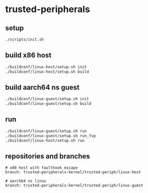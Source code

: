 # trusted-peripherals

## setup
```sh
./scripts/init.sh
```

## build x86 host
```sh
./buildconf/linux-host/setup.sh init
./buildconf/linux-host/setup.sh build
```

## build aarch64 ns guest
```sh
./buildconf/linux-guest/setup.sh init
./buildconf/linux-guest/setup.sh build
```

## run
```sh
./buildconf/linux-guest/setup.sh run
./buildconf/linux-guest/setup.sh run_fvp
./buildconf/linux-host/setup.sh run
```

## repositories and branches
```
# x86 host with faulthook escape
branch: trusted-peripherals-kernel/trusted-periph/linux-host

# aarch64 ns linux
branch: trusted-peripherals-kernel/trusted-periph/linux-guest
```

